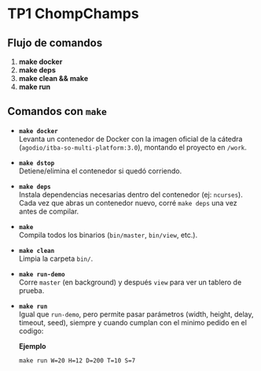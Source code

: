 # TP1 ChompChamps

## Flujo de comandos

1) **make docker**
2) **make deps**
3) **make clean && make**
4) **make run**

## Comandos con `make`

- **`make docker`**  
  Levanta un contenedor de Docker con la imagen oficial de la cátedra (`agodio/itba-so-multi-platform:3.0`), montando el proyecto en `/work`.

- **`make dstop`**  
  Detiene/elimina el contenedor si quedó corriendo.

- **`make deps`**  
  Instala dependencias necesarias dentro del contenedor (ej: `ncurses`).  
  Cada vez que abras un contenedor nuevo, corré `make deps` una vez antes de compilar.

- **`make`**  
  Compila todos los binarios (`bin/master`, `bin/view`, etc.).

- **`make clean`**  
  Limpia la carpeta `bin/`.

- **`make run-demo`**  
  Corre `master` (en background) y después `view` para ver un tablero de prueba.

- **`make run`**  
  Igual que `run-demo`, pero permite pasar parámetros (width, height, delay, timeout, seed), siempre y cuando cumplan con el minimo pedido en el codigo:

  **Ejemplo**
  ```
  make run W=20 H=12 D=200 T=10 S=7